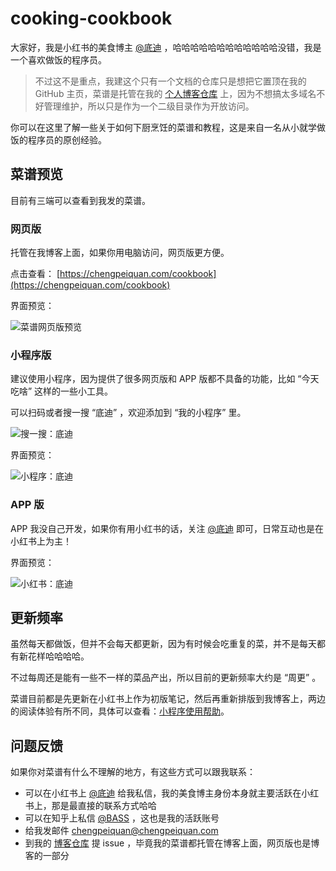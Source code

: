 # cooking-cookbook

大家好，我是小红书的美食博主 [@底迪](https://www.xiaohongshu.com/user/profile/5c6cf700000000001003f7f6) ，哈哈哈哈哈哈哈哈哈哈哈哈没错，我是一个喜欢做饭的程序员。

>不过这不是重点，我建这个只有一个文档的仓库只是想把它置顶在我的 GitHub 主页，菜谱是托管在我的 [个人博客仓库](https://github.com/chengpeiquan/chengpeiquan.com) 上，因为不想搞太多域名不好管理维护，所以只是作为一个二级目录作为开放访问。

你可以在这里了解一些关于如何下厨烹饪的菜谱和教程，这是来自一名从小就学做饭的程序员的原创经验。

## 菜谱预览

目前有三端可以查看到我发的菜谱。

### 网页版

托管在我博客上面，如果你用电脑访问，网页版更方便。

点击查看： [https://chengpeiquan.com/cookbook](https://chengpeiquan.com/cookbook)

界面预览：

![菜谱网页版预览](https://cdn.chengpeiquan.com/img/2022/02/20220221112510.jpg?x-oss-process=image/interlace,1)

### 小程序版

建议使用小程序，因为提供了很多网页版和 APP 版都不具备的功能，比如 “今天吃啥” 这样的一些小工具。

可以扫码或者搜一搜 “底迪” ，欢迎添加到 “我的小程序” 里。

![搜一搜：底迪](https://cdn.chengpeiquan.com/img/2022/02/20220221111852.jpg?x-oss-process=image/interlace,1)

界面预览：

![小程序：底迪](https://cdn.chengpeiquan.com/img/2022/02/20220221113828.jpg?x-oss-process=image/interlace,1)

### APP 版

APP 我没自己开发，如果你有用小红书的话，关注 [@底迪](https://www.xiaohongshu.com/user/profile/5c6cf700000000001003f7f6) 即可，日常互动也是在小红书上为主！

界面预览：

![小红书：底迪](https://cdn.chengpeiquan.com/img/2022/02/20220221113517.jpg?x-oss-process=image/interlace,1)

## 更新频率

虽然每天都做饭，但并不会每天都更新，因为有时候会吃重复的菜，并不是每天都有新花样哈哈哈哈。

不过每周还是能有一些不一样的菜品产出，所以目前的更新频率大约是 “周更” 。

菜谱目前都是先更新在小红书上作为初版笔记，然后再重新排版到我博客上，两边的阅读体验有所不同，具体可以查看：[小程序使用帮助](https://chengpeiquan.com/article/cookbook-faq.html)。

## 问题反馈

如果你对菜谱有什么不理解的地方，有这些方式可以跟我联系：

- 可以在小红书上 [@底迪](https://www.xiaohongshu.com/user/profile/5c6cf700000000001003f7f6) 给我私信，我的美食博主身份本身就主要活跃在小红书上，那是最直接的联系方式哈哈
- 可以在知乎上私信 [@BASS](https://www.zhihu.com/people/basss) ，这也是我的活跃账号
- 给我发邮件 [chengpeiquan@chengpeiquan.com](chengpeiquan@chengpeiquan.com)
- 到我的 [博客仓库](https://github.com/chengpeiquan/chengpeiquan.com/issues) 提 issue ，毕竟我的菜谱都托管在博客上面，网页版也是博客的一部分